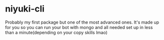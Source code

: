 # niyuki-cli
Probably my first package but one of the most advanced ones. It's made up for you so you can run your bot with mongo and all needed set up in less than a minute(depending on your copy skills lmao)
